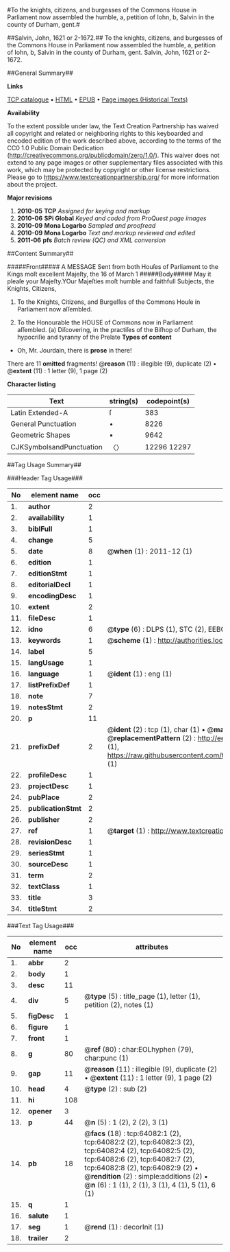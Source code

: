 #To the knights, citizens, and burgesses of the Commons House in Parliament now assembled the humble, a, petition of Iohn, b, Salvin in the county of Durham, gent.#

##Salvin, John, 1621 or 2-1672.##
To the knights, citizens, and burgesses of the Commons House in Parliament now assembled the humble, a, petition of Iohn, b, Salvin in the county of Durham, gent.
Salvin, John, 1621 or 2-1672.

##General Summary##

**Links**

[TCP catalogue](http://www.ota.ox.ac.uk/tcp/)  • 
[HTML](http://tei.it.ox.ac.uk/tcp/Texts-HTML/free/A71/A71065.html)  • 
[EPUB](http://tei.it.ox.ac.uk/tcp/Texts-EPUB/free/A71/A71065.epub) • 
[Page images (Historical Texts)](https://historicaltexts.jisc.ac.uk/eebo-12598443e)

**Availability**

To the extent possible under law, the Text Creation Partnership has waived all copyright and related or neighboring rights to this keyboarded and encoded edition of the work described above, according to the terms of the CC0 1.0 Public Domain Dedication (http://creativecommons.org/publicdomain/zero/1.0/). This waiver does not extend to any page images or other supplementary files associated with this work, which may be protected by copyright or other license restrictions. Please go to https://www.textcreationpartnership.org/ for more information about the project.

**Major revisions**

1. __2010-05__ __TCP__ *Assigned for keying and markup*
1. __2010-06__ __SPi Global__ *Keyed and coded from ProQuest page images*
1. __2010-09__ __Mona Logarbo__ *Sampled and proofread*
1. __2010-09__ __Mona Logarbo__ *Text and markup reviewed and edited*
1. __2011-06__ __pfs__ *Batch review (QC) and XML conversion*

##Content Summary##

#####Front#####
A MESSAGE Sent from both Houſes of Parliament to the Kings moſt excellent Majeſty, the 16 of March 1
#####Body#####
May it pleaſe your Majeſty.YOur Majeſties moſt humble and faithfull Subjects, the Knights, Citizens,
1. To the Knights, Citizens, and Burgeſſes of the Commons Houſe in Parliament now aſſembled.

1. To the Honourable the HOUSE of Commons now in Parliament aſſembled.
(a) Diſcovering, in the practiſes of the Biſhop of Durham, the hypocriſie and tyranny of the Prelate
**Types of content**

  * Oh, Mr. Jourdain, there is **prose** in there!

There are 11 **omitted** fragments! 
 @__reason__ (11) : illegible (9), duplicate (2)  •  @__extent__ (11) : 1 letter (9), 1 page (2)

**Character listing**


|Text|string(s)|codepoint(s)|
|---|---|---|
|Latin Extended-A|ſ|383|
|General Punctuation|•|8226|
|Geometric Shapes|▪|9642|
|CJKSymbolsandPunctuation|〈〉|12296 12297|

##Tag Usage Summary##

###Header Tag Usage###

|No|element name|occ|attributes|
|---|---|---|---|
|1.|__author__|2||
|2.|__availability__|1||
|3.|__biblFull__|1||
|4.|__change__|5||
|5.|__date__|8| @__when__ (1) : 2011-12 (1)|
|6.|__edition__|1||
|7.|__editionStmt__|1||
|8.|__editorialDecl__|1||
|9.|__encodingDesc__|1||
|10.|__extent__|2||
|11.|__fileDesc__|1||
|12.|__idno__|6| @__type__ (6) : DLPS (1), STC (2), EEBO-CITATION (1), OCLC (1), VID (1)|
|13.|__keywords__|1| @__scheme__ (1) : http://authorities.loc.gov/ (1)|
|14.|__label__|5||
|15.|__langUsage__|1||
|16.|__language__|1| @__ident__ (1) : eng (1)|
|17.|__listPrefixDef__|1||
|18.|__note__|7||
|19.|__notesStmt__|2||
|20.|__p__|11||
|21.|__prefixDef__|2| @__ident__ (2) : tcp (1), char (1)  •  @__matchPattern__ (2) : ([0-9\-]+):([0-9IVX]+) (1), (.+) (1)  •  @__replacementPattern__ (2) : http://eebo.chadwyck.com/downloadtiff?vid=$1&page=$2 (1), https://raw.githubusercontent.com/textcreationpartnership/Texts/master/tcpchars.xml#$1 (1)|
|22.|__profileDesc__|1||
|23.|__projectDesc__|1||
|24.|__pubPlace__|2||
|25.|__publicationStmt__|2||
|26.|__publisher__|2||
|27.|__ref__|1| @__target__ (1) : http://www.textcreationpartnership.org/docs/. (1)|
|28.|__revisionDesc__|1||
|29.|__seriesStmt__|1||
|30.|__sourceDesc__|1||
|31.|__term__|2||
|32.|__textClass__|1||
|33.|__title__|3||
|34.|__titleStmt__|2||


###Text Tag Usage###

|No|element name|occ|attributes|
|---|---|---|---|
|1.|__abbr__|2||
|2.|__body__|1||
|3.|__desc__|11||
|4.|__div__|5| @__type__ (5) : title_page (1), letter (1), petition (2), notes (1)|
|5.|__figDesc__|1||
|6.|__figure__|1||
|7.|__front__|1||
|8.|__g__|80| @__ref__ (80) : char:EOLhyphen (79), char:punc (1)|
|9.|__gap__|11| @__reason__ (11) : illegible (9), duplicate (2)  •  @__extent__ (11) : 1 letter (9), 1 page (2)|
|10.|__head__|4| @__type__ (2) : sub (2)|
|11.|__hi__|108||
|12.|__opener__|3||
|13.|__p__|44| @__n__ (5) : 1 (2), 2 (2), 3 (1)|
|14.|__pb__|18| @__facs__ (18) : tcp:64082:1 (2), tcp:64082:2 (2), tcp:64082:3 (2), tcp:64082:4 (2), tcp:64082:5 (2), tcp:64082:6 (2), tcp:64082:7 (2), tcp:64082:8 (2), tcp:64082:9 (2)  •  @__rendition__ (2) : simple:additions (2)  •  @__n__ (6) : 1 (1), 2 (1), 3 (1), 4 (1), 5 (1), 6 (1)|
|15.|__q__|1||
|16.|__salute__|1||
|17.|__seg__|1| @__rend__ (1) : decorInit (1)|
|18.|__trailer__|2||

